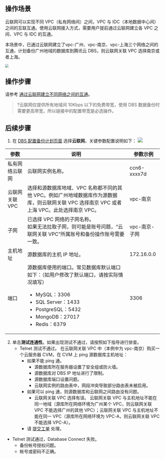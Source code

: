 ## 操作场景
云联网可以实现不同 VPC（私有网络间）之间，VPC 与 IDC（本地数据中心间）之间的互联互通。使用云联网接入方式，需要用户提前通过云联网建立各 VPC 之间、VPC 与 IDC 的互通。

本场景中，已通过云联网建立了vpc-广州、vpc-南京、vpc-上海三个网络之间的互通，计划备份广州地域的数据库到腾讯云 DBS，则云联网关联 VPC 选择南京或者上海。

<img src="https://main.qcloudimg.com/raw/61f515040e4072a5815522cabbd1fb0b.png" style="zoom:67%;" />

## 操作步骤
请参考 [通过云联网建立不同网络之间的互通](https://cloud.tencent.com/document/product/877/30804)。

> ?云联网仅提供所有地域间 10Kbps 以下的免费带宽，使用 DBS 数据备份时需要更高带宽，所以链接中的配置带宽是必选操作。

## 后续步骤
1. 在 [DBS 配置备份计划页面](https://console.cloud.tencent.com/dbs) 选择**云联网**，关键参数配置说明如下：
![](https://qcloudimg.tencent-cloud.cn/raw/348b4f47de8f0861dad6b120a3971906.png)
<table>
<thead><tr><th><strong>参数</strong></th><th><strong>说明</strong></th><th><strong>参数示例</strong></th></tr></thead>
<tbody><tr>
<td>私有网络云联网</td><td>云联网实例名称。</td><td>ccn6-xxxx7d</td></tr>
<tr>
<td>云联网关联 VPC</td>
<td>选择和源数据库地域、VPC 名称都不同的其他 VPC。例如广州地域数据库作为源数据库，则云联网关联 VPC 选择南京 VPC 或者上海 VPC。此处选择南京 VPC。</td>
<td>vpc-南京</td></tr>
<tr>
<td>子网</td>
<td>已选择 VPC 网络的子网名称。<br>如果无法拉取子网，则可能是账号问题，“云联网关联 VPC”所属账号和备份操作账号需要一致。</td>
<td>vpc-南京-子网</td></tr>
<tr>
<td>主机地址</td><td>源数据库的主机 IP 地址。</td><td>172.16.0.0</td></tr>
<tr>
<td>端口</td>
<td>源数据库使用的端口。常见数据库默认端口如下：（如用户修改了默认端口，请按实际情况填写）<ul><li>MySQL：3306</li><li>SQL Server：1433</li><li>PostgreSQL：5432</li><li>MongoDB：27017</li><li>Redis：6379</li></ul></td>
<td>3306</td></tr>
</tbody></table>

2. 单击**测试连通性**。如果出现测试不通过，请按照如下指导进行排查。
   - Telnet 测试不通过。
     在云联网关联 VPC 中（本例中为 vpc-南京）购买一个云服务器 CVM，在 CVM 上 ping 源数据库主机地址：
     - 如果不能 ping 通。
       - 源数据库所在服务器设置了安全组或防火墙。
       - 源数据库对 DBS IP 地址进行了限制。
       - 源数据库端口设置问题。
       - 云联网实例的路由表中，网段冲突导致部分路由表未被启用。
     - 如果可以 ping 通，则源数据库和云联网之间路由没有问题。 
       - 云联网关联 VPC 选择有误。
         云联网关联 VPC 与主机地址不能在同一地域（源库所在网络环境为广州某个 VPC，则云联网关联 VPC 不能选择广州的其他 VPC）；云联网关联 VPC 与主机地址不能在同一 VPC（源库所在网络环境为 VPC-A，则云联网关联 VPC 不能选择 VPC-A）。 
      -  请 [提交工单](https://console.cloud.tencent.com/workorder/category) 处理。
 - Telnet 测试通过，Database Connect 失败。
     - 备份帐号授权问题。
     - 帐号或密码不正确。

